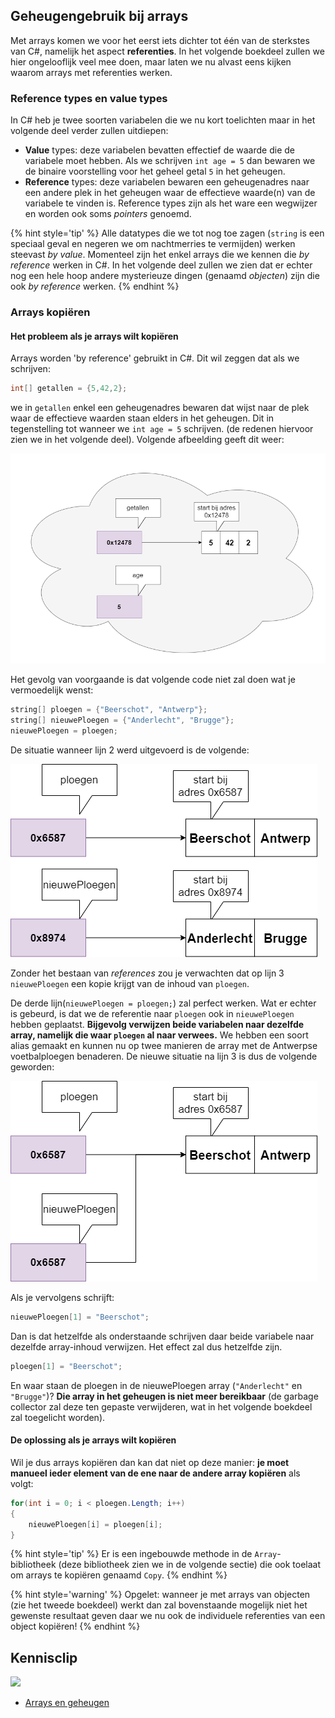 ## Geheugengebruik bij arrays

Met arrays komen we voor het eerst iets dichter tot één van de sterkstes van C#, namelijk het aspect **referenties**. In het volgende boekdeel zullen we hier ongelooflijk veel mee doen, maar laten we nu alvast eens kijken waarom arrays met referenties werken.

### Reference types en value types

In C# heb je twee soorten variabelen die we nu kort toelichten maar in het volgende deel verder zullen uitdiepen:

* **Value** types: deze variabelen bevatten effectief de waarde die de variabele moet hebben. Als we schrijven ``int age = 5`` dan bewaren we de binaire voorstelling voor het geheel getal ``5`` in het geheugen. 
* **Reference** types: deze variabelen bewaren een geheugenadres naar een andere plek in het geheugen waar de effectieve waarde(n) van de variabele te vinden is. Reference types zijn als het ware een wegwijzer en worden ook soms *pointers* genoemd.

{% hint style='tip' %}
Alle datatypes die we tot nog toe zagen (``string`` is een speciaal geval en negeren we om nachtmerries te vermijden) werken steevast *by value*. Momenteel zijn het enkel arrays die we kennen die *by reference* werken in C#. In het volgende deel zullen we zien dat er echter nog een hele hoop andere mysterieuze dingen (genaamd *objecten*) zijn die ook *by reference* werken.
{% endhint %}

<!---{pagebreak} --->

### Arrays kopiëren

#### Het probleem als je arrays wilt kopiëren
Arrays worden 'by reference' gebruikt in C#. Dit wil zeggen dat als we schrijven:
```java
int[] getallen = {5,42,2};
```

we in ``getallen`` enkel een geheugenadres bewaren dat wijst naar de plek waar de effectieve waarden staan elders in het geheugen. Dit in tegenstelling tot wanneer we ``int age = 5`` schrijven. (de redenen hiervoor zien we in het volgende deel). Volgende afbeelding geeft dit weer:

<!--- {width:90%} --->
![De wolk stelt het werkgeheugen voor. De geheugenadressen zijn willekeurig](../assets/5_arrays/geheugen.png)


Het gevolg van voorgaande is dat volgende code niet zal doen wat je vermoedelijk wenst:

```java
string[] ploegen = {"Beerschot", "Antwerp"};
string[] nieuwePloegen = {"Anderlecht", "Brugge"};
nieuwePloegen = ploegen;
```

<!---{pagebreak} --->

De situatie wanneer lijn 2 werd uitgevoerd is de volgende:

<!--- {width:70%} --->
![Beerschot is de ploeg van't stad ;)](../assets/5_arrays/refbeervoor.png)

Zonder het bestaan van *references* zou je verwachten dat op lijn 3 ``nieuwePloegen`` een kopie krijgt van de inhoud van ``ploegen``. 

De derde lijn(``nieuwePloegen = ploegen;``) zal perfect werken. Wat er echter is gebeurd, is dat we de referentie naar ``ploegen`` ook in ``nieuwePloegen`` hebben geplaatst. **Bijgevolg verwijzen beide variabelen naar dezelfde array, namelijk die waar ``ploegen`` al naar verwees.** We hebben een soort alias gemaakt en kunnen nu op twee manieren de array met de Antwerpse voetbalploegen benaderen. De nieuwe situatie na lijn 3 is dus de volgende geworden:

<!--- {width:70%} --->
![Beerschot is de ploeg van't stad ;)](../assets/5_arrays/refbeer.png)

<!---{pagebreak} --->

Als je vervolgens schrijft:

```java
nieuwePloegen[1] = "Beerschot";
```

Dan is dat hetzelfde als onderstaande schrijven daar beide variabele naar dezelfde array-inhoud verwijzen. Het effect zal dus hetzelfde zijn.

```java
ploegen[1] = "Beerschot";
```

En waar staan de ploegen in de nieuwePloegen array (``"Anderlecht"`` en ``"Brugge"``)? **Die array in het geheugen is niet meer bereikbaar** (de garbage collector zal deze ten gepaste verwijderen, wat in het volgende boekdeel zal toegelicht worden).

#### De oplossing als je arrays wilt kopiëren

Wil je dus arrays kopiëren dan kan dat niet op deze manier: **je moet manueel ieder element van de ene naar de andere array kopiëren** als volgt:

```java
for(int i = 0; i < ploegen.Length; i++)
{
    nieuwePloegen[i] = ploegen[i];
}
```

{% hint style='tip' %}
Er is een ingebouwde methode in de ``Array``-bibliotheek (deze bibliotheek zien we in de volgende sectie) die ook toelaat om arrays te kopiëren genaamd ``Copy``. 
{% endhint %}

{% hint style='warning' %}
Opgelet: wanneer je met arrays van objecten (zie het tweede boekdeel) werkt dan zal bovenstaande mogelijk niet het gewenste resultaat geven daar we nu ook de individuele referenties van een object kopiëren!
{% endhint %}

<!---NOBOOKSTART--->
## Kennisclip
![](../assets/infoclip.png)
* [Arrays en geheugen](https://ap.cloud.panopto.eu/Panopto/Pages/Viewer.aspx?id=1a57ab27-bb21-4bd8-8b37-ac4f00d3cf97)

<!---NOBOOKEND--->
